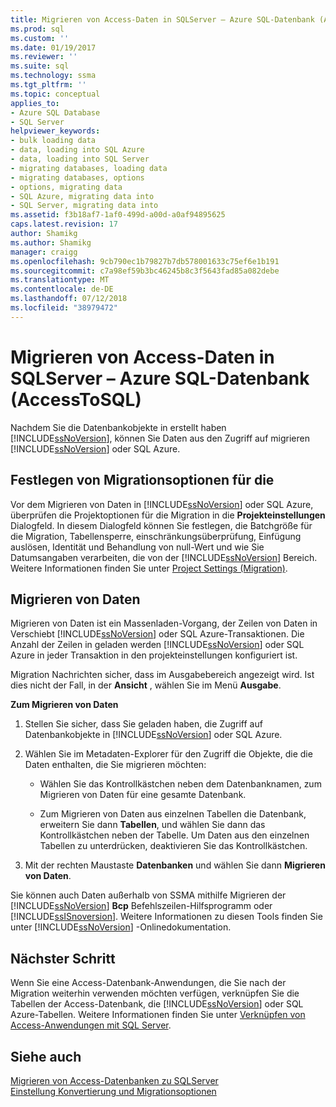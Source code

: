 ```yaml
---
title: Migrieren von Access-Daten in SQLServer – Azure SQL-Datenbank (AccessToSQL) | Microsoft-Dokumentation
ms.prod: sql
ms.custom: ''
ms.date: 01/19/2017
ms.reviewer: ''
ms.suite: sql
ms.technology: ssma
ms.tgt_pltfrm: ''
ms.topic: conceptual
applies_to:
- Azure SQL Database
- SQL Server
helpviewer_keywords:
- bulk loading data
- data, loading into SQL Azure
- data, loading into SQL Server
- migrating databases, loading data
- migrating databases, options
- options, migrating data
- SQL Azure, migrating data into
- SQL Server, migrating data into
ms.assetid: f3b18af7-1af0-499d-a00d-a0af94895625
caps.latest.revision: 17
author: Shamikg
ms.author: Shamikg
manager: craigg
ms.openlocfilehash: 9cb790ec1b79827b7db578001633c75ef6e1b191
ms.sourcegitcommit: c7a98ef59b3bc46245b8c3f5643fad85a082debe
ms.translationtype: MT
ms.contentlocale: de-DE
ms.lasthandoff: 07/12/2018
ms.locfileid: "38979472"
---
```

# <a name="migrating-access-data-into-sql-server---azure-sql-db-accesstosql"></a>Migrieren von Access-Daten in SQLServer – Azure SQL-Datenbank (AccessToSQL)
Nachdem Sie die Datenbankobjekte in erstellt haben [!INCLUDE[ssNoVersion](../../includes/ssnoversion_md.md)], können Sie Daten aus den Zugriff auf migrieren [!INCLUDE[ssNoVersion](../../includes/ssnoversion_md.md)] oder SQL Azure.  
  
## <a name="setting-migration-options"></a>Festlegen von Migrationsoptionen für die  
Vor dem Migrieren von Daten in [!INCLUDE[ssNoVersion](../../includes/ssnoversion_md.md)] oder SQL Azure, überprüfen die Projektoptionen für die Migration in die **Projekteinstellungen** Dialogfeld. In diesem Dialogfeld können Sie festlegen, die Batchgröße für die Migration, Tabellensperre, einschränkungsüberprüfung, Einfügung auslösen, Identität und Behandlung von null-Wert und wie Sie Datumsangaben verarbeiten, die von der [!INCLUDE[ssNoVersion](../../includes/ssnoversion_md.md)] Bereich. Weitere Informationen finden Sie unter [Project Settings (Migration)](http://msdn.microsoft.com/4caebc9c-8680-4b99-a8fa-89c43161c95d).  
  
## <a name="migrating-data"></a>Migrieren von Daten  
Migrieren von Daten ist ein Massenladen-Vorgang, der Zeilen von Daten in Verschiebt [!INCLUDE[ssNoVersion](../../includes/ssnoversion_md.md)] oder SQL Azure-Transaktionen. Die Anzahl der Zeilen in geladen werden [!INCLUDE[ssNoVersion](../../includes/ssnoversion_md.md)] oder SQL Azure in jeder Transaktion in den projekteinstellungen konfiguriert ist.  
  
Migration Nachrichten sicher, dass im Ausgabebereich angezeigt wird. Ist dies nicht der Fall, in der **Ansicht** , wählen Sie im Menü **Ausgabe**.  
  
**Zum Migrieren von Daten**  
  
1.  Stellen Sie sicher, dass Sie geladen haben, die Zugriff auf Datenbankobjekte in [!INCLUDE[ssNoVersion](../../includes/ssnoversion_md.md)] oder SQL Azure.  
  
2.  Wählen Sie im Metadaten-Explorer für den Zugriff die Objekte, die die Daten enthalten, die Sie migrieren möchten:  
  
    -   Wählen Sie das Kontrollkästchen neben dem Datenbanknamen, zum Migrieren von Daten für eine gesamte Datenbank.  
  
    -   Zum Migrieren von Daten aus einzelnen Tabellen die Datenbank, erweitern Sie dann **Tabellen**, und wählen Sie dann das Kontrollkästchen neben der Tabelle. Um Daten aus den einzelnen Tabellen zu unterdrücken, deaktivieren Sie das Kontrollkästchen.  
  
3.  Mit der rechten Maustaste **Datenbanken** und wählen Sie dann **Migrieren von Daten**.  
  
Sie können auch Daten außerhalb von SSMA mithilfe Migrieren der [!INCLUDE[ssNoVersion](../../includes/ssnoversion_md.md)] **Bcp** Befehlszeilen-Hilfsprogramm oder [!INCLUDE[ssISnoversion](../../includes/ssisnoversion_md.md)]. Weitere Informationen zu diesen Tools finden Sie unter [!INCLUDE[ssNoVersion](../../includes/ssnoversion_md.md)] -Onlinedokumentation.  
  
## <a name="next-step"></a>Nächster Schritt  
Wenn Sie eine Access-Datenbank-Anwendungen, die Sie nach der Migration weiterhin verwenden möchten verfügen, verknüpfen Sie die Tabellen der Access-Datenbank, die [!INCLUDE[ssNoVersion](../../includes/ssnoversion_md.md)] oder SQL Azure-Tabellen. Weitere Informationen finden Sie unter [Verknüpfen von Access-Anwendungen mit SQL Server](http://msdn.microsoft.com/82374ad2-7737-4164-a489-13261ba393d4).  
  
## <a name="see-also"></a>Siehe auch  
[Migrieren von Access-Datenbanken zu SQLServer](http://msdn.microsoft.com/76a3abcf-2998-4712-9490-fe8d872c89ca)  
[Einstellung Konvertierung und Migrationsoptionen](http://msdn.microsoft.com/0a7304df-2f35-4453-96ef-7ac83dea1167)  
  
